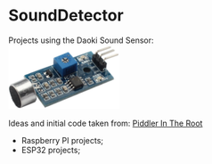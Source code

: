 # SoundDetector
Projects using the Daoki Sound Sensor:<br>
<img src="_documentation/resources/DAOKI_SoundSensor.png" alt="DAOKI TS-US-115-CA Sound Sensor" width="200">

Ideas and initial code taken from: [Piddler In The Root](http://www.piddlerintheroot.com/sound-sensor/)

- Raspberry PI projects;
- ESP32 projects;
